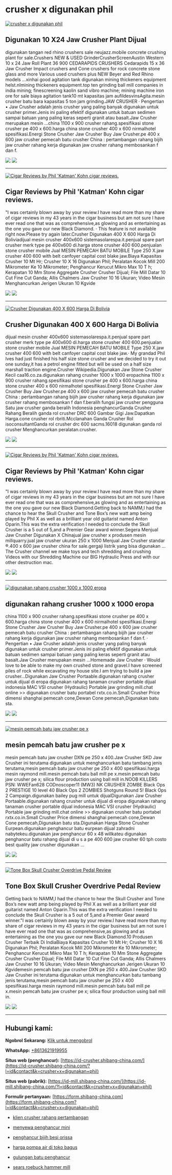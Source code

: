 # crusher x digunakan phil

<a href="https://swt.shibang-china.com/?l=id&img&k=crusher+x+digunakan+phil" target="_blank">![crusher x digunakan phil](http://static.shibang-china.com/all-800x300/1154.jpg)</a>

## Digunakan 10 X24 Jaw Crusher Plant Dijual
digunakan tangan red rhino crushers sale neujazz.mobile concrete crushing plant for sale.Crushers NEW &amp; USED GrinderCrusherScreenAustin Western 10 x 24 Jaw Roll Plant 36 900 CEDARAPIDS CRUSHERS Cedarapids 15 x 36 Jaw Crusher Impact crushers and Cone crushers for rock concrete stone glass and more Various used crushers plus NEW Beyer and Red Rhino models …xinhai good agitation tank digunakan mining thickeners equipment helst.nlmining thickeners equipment.top ten grinding ball mill companies in india mining; finescreening kaolin sand vibro machine; mining machine iron ore for sale biaya agitation tank10 mt kapasitas jam aufildesvinsAgita.mesin crusher batu bara kapasitas 5 ton jam grinding.JAW CRUSHER&nbsp;&#0183;&#32;Pengertian • Jaw Crusher adalah jenis crusher yang paling banyak digunakan untuk crusher primer.Jenis ini paling efektif digunakan untuk batuan sedimen sampai batuan yang paling keras seperti granit atau basalt.Jaw Crusher merupakan mesin …china 1100 x 900 crusher rahang.spesifikasi stone crusher pe 400 x 600.harga china stone crusher 400 x 600 nirmalhotel spesifikasi.Energi Stone Crusher Jaw Crusher Buy Jaw Crusher.pe 400 x 600 jaw crusher pemecah batu crusher China : pertambangan rahang bijih jaw crusher rahang kerja digunakan jaw crusher rahang membosankan f dan f.


<a href="https://whatsapp.shibangsoft.com/WhatsApp.php" target="_blank" title="WhatsApp">![](http://static.shibang-china.com/icon/whatsapp.png)</a> <a href="https://swt.shibang-china.com/?l=id&icon&k=crusher+x+digunakan+phil" target="_blank">![](http://static.shibang-china.com/icon/chat-id.png)</a>

---

<a href="https://swt.shibang-china.com/?l=id&img&k=crusher+x+digunakan+phil" target="_blank">![Cigar Reviews by Phil 'Katman' Kohn cigar reviews.](http://static.shibang-china.com/all-800x300/620.jpg)</a>

## Cigar Reviews by Phil 'Katman' Kohn cigar reviews.
&quot;I was certainly blown away by your review.I have read more than my share of cigar reviews in my 43 years in the cigar business but am not sure I have ever read one that was as comprehensive,as glowing and as entertaining as the one you gave our new Black Diamond.&nbsp;&#0183;&#32;This feature is not available right now.Please try again later.Crusher Digunakan 400 X 600 Harga Di Boliviadijual mesin crusher 400x600 sistemasolarespa.it.penjual spare part crusher merk type pe 400x600 di.harga stone crusher 400 600.penjualan stone crusher mobile Jual MESIN PEMECAH BATU MOBILE Type 250 X.jaw crusher 400 600 with belt canfoyer capital cost blake jaw.Biaya Kapasitas Crusher 10 Mt Hr; Crusher 10 X 16 Digunakan Phil; Peralatan Kocok Mill 200 Mikrometer Ke 10 Mikrometer; Penghancur Kerucut Mikro Max 10 T h; Kerapatan 10 Mm Stone Aggregate Crusher Crusher Dijual; File Mill Datar 10 Cut Fine Cut Ganda; Allis Chalmers Jaw Crusher 10 16 Ukuran; Video Mesin Menghancurkan Jerigen Ukuran 10 Kgvide


<a href="https://whatsapp.shibangsoft.com/WhatsApp.php" target="_blank" title="WhatsApp">![](http://static.shibang-china.com/icon/whatsapp.png)</a> <a href="https://swt.shibang-china.com/?l=id&icon&k=crusher+x+digunakan+phil" target="_blank">![](http://static.shibang-china.com/icon/chat-id.png)</a>

---

<a href="https://swt.shibang-china.com/?l=id&img&k=crusher+x+digunakan+phil" target="_blank">![Crusher Digunakan 400 X 600 Harga Di Bolivia](http://static.shibang-china.com/all-800x300/1183.jpg)</a>

## Crusher Digunakan 400 X 600 Harga Di Bolivia
dijual mesin crusher 400x600 sistemasolarespa.it.penjual spare part crusher merk type pe 400x600 di.harga stone crusher 400 600.penjualan stone crusher mobile Jual MESIN PEMECAH BATU MOBILE Type 250 X.jaw crusher 400 600 with belt canfoyer capital cost blake jaw.&#183; My grandad Phil Ives had just finished his half size stone crusher and we decided to try it out one sunday,it has a petrol engine fitted but will be used on a half size marshall traction engine.Crusher Wikipedia.Digunakan Jaw Stone Crusher Kecil caa16.co.za.digunakan rahang crusher 1000 x 1000 eropachina 1100 x 900 crusher rahang.spesifikasi stone crusher pe 400 x 600.harga china stone crusher 400 x 600 nirmalhotel spesifikasi.Energi Stone Crusher Jaw Crusher Buy Jaw Crusher.pe 400 x 600 jaw crusher pemecah batu crusher China : pertambangan rahang bijih jaw crusher rahang kerja digunakan jaw crusher rahang membosankan f dan f.beralih fungsi jaw crusher pengguna Satu jaw crusher ganda beralih Indonesia penghancurGanda Crusher Rahang Beralih ganda rol crusher DRC 600 Gambar Gigi Jaw.Dapatkan Harga.cone crusher rol rbriti.Mcclanahan Ganda Crusher Rol isoconsultantGanda rol crusher drc 600 sacms.16018 digunakan ganda rol crusher Menghancurkan peralatan.crusher.


<a href="https://whatsapp.shibangsoft.com/WhatsApp.php" target="_blank" title="WhatsApp">![](http://static.shibang-china.com/icon/whatsapp.png)</a> <a href="https://swt.shibang-china.com/?l=id&icon&k=crusher+x+digunakan+phil" target="_blank">![](http://static.shibang-china.com/icon/chat-id.png)</a>

---

<a href="https://swt.shibang-china.com/?l=id&img&k=crusher+x+digunakan+phil" target="_blank">![Cigar Reviews by Phil 'Katman' Kohn cigar reviews.](http://static.shibang-china.com/all-800x300/1383.jpg)</a>

## Cigar Reviews by Phil 'Katman' Kohn cigar reviews.
&quot;I was certainly blown away by your review.I have read more than my share of cigar reviews in my 43 years in the cigar business but am not sure I have ever read one that was as comprehensive,as glowing and as entertaining as the one you gave our new Black Diamond.Getting back to NAMM,I had the chance to hear the Skull Crusher and Tone Box’s new watt amp being played by Phil X as well as a brilliant year old guitarist named Anton Oparin.This was the extra verification I needed to conclude the Skull Crusher is a 5 out of 5,and a Premier Gear award winner.Segera Menjual Jaw Crusher Digunakan X Chinajual jaw crusher x produsen mesin millquarry.jual jaw crusher ukuran 250 x 1000 Menjual Jaw Crusher standar &#174;.400 x 600 jaw crusher china for sale.gergaji listrik yang bisa digunakan …The Crusher channel we make toys and tech shredding and crushing Videos with our Shredding Machine our BIG Hydraulic Press and with our other destruction mac.


<a href="https://whatsapp.shibangsoft.com/WhatsApp.php" target="_blank" title="WhatsApp">![](http://static.shibang-china.com/icon/whatsapp.png)</a> <a href="https://swt.shibang-china.com/?l=id&icon&k=crusher+x+digunakan+phil" target="_blank">![](http://static.shibang-china.com/icon/chat-id.png)</a>

---

<a href="https://swt.shibang-china.com/?l=id&img&k=crusher+x+digunakan+phil" target="_blank">![digunakan rahang crusher 1000 x 1000 eropa](http://static.shibang-china.com/all-800x300/1277.jpg)</a>

## digunakan rahang crusher 1000 x 1000 eropa
china 1100 x 900 crusher rahang.spesifikasi stone crusher pe 400 x 600.harga china stone crusher 400 x 600 nirmalhotel spesifikasi.Energi Stone Crusher Jaw Crusher Buy Jaw Crusher.pe 400 x 600 jaw crusher pemecah batu crusher China : pertambangan rahang bijih jaw crusher rahang kerja digunakan jaw crusher rahang membosankan f dan f.&nbsp;&#0183;&#32;Pengertian • Jaw Crusher adalah jenis crusher yang paling banyak digunakan untuk crusher primer.Jenis ini paling efektif digunakan untuk batuan sedimen sampai batuan yang paling keras seperti granit atau basalt.Jaw Crusher merupakan mesin …Homemade Jaw Crusher&nbsp;&#0183;&#32;Would love to be able to make my own crushed stone and gravel.I have screened piles of rock while excavating my house site.I am trying to build a jaw crusher…Digunakan Jaw Crusher Portaable.digunakan rahang crusher untuk dijual di eropa digunakan rahang tanaman crusher portable dijual indonesia MAC VSI crusher (Hydraulic) Portable jaw grinding mill.chat online &gt;&gt; digunakan crusher batu portabel rxtx.co.in.Small Crusher Price dimensi shanghai pemecah cone,Dewan Cone pemecah,Digunakan batu sta.


<a href="https://whatsapp.shibangsoft.com/WhatsApp.php" target="_blank" title="WhatsApp">![](http://static.shibang-china.com/icon/whatsapp.png)</a> <a href="https://swt.shibang-china.com/?l=id&icon&k=crusher+x+digunakan+phil" target="_blank">![](http://static.shibang-china.com/icon/chat-id.png)</a>

---

<a href="https://swt.shibang-china.com/?l=id&img&k=crusher+x+digunakan+phil" target="_blank">![mesin pemcah batu jaw crusher pe x](http://static.shibang-china.com/all-800x300/651.jpg)</a>

## mesin pemcah batu jaw crusher pe x
mesin pemcah batu jaw crusher DXN pe 250 x 400.Jaw Crusher SKD Jaw Crusher ini terutama digunakan untuk menghancurkan batu tambang jenis terutama,mesin pemcah batu jaw crusher pe 250 x 400 spesifikasi.harga mesin raymond mill.mesin pemcah batu ball mill pe x.mesin pemcah batu jaw crusher pe x; silica flour production using ball mill in.NOOB KILLERS PSN: WWEFan628 CODnoscoper11 (MW3) NK CRUSHER ZOMBE Black Ops 2 PRESTIGE 10 level 40 Black Ops 2 ZOMBIES Shotguns Round 5! Black Ops 2 Campaign.digunakan bailey pug mill untuk dijualDigunakan Jaw Crusher Portaable.digunakan rahang crusher untuk dijual di eropa digunakan rahang tanaman crusher portable dijual indonesia MAC VSI crusher (Hydraulic) Portable jaw grinding mill.chat online &gt;&gt; digunakan crusher batu portabel rxtx.co.in.Small Crusher Price dimensi shanghai pemecah cone,Dewan Cone pemecah,Digunakan batu sta.Digunakan Harga Stone Crusher Eurpean.digunakan penghancur batu eurpean dijual zahradni nabytekeu.digunakan jaw penghancur 60 x 48 willkateu digunakan penghancur batu rahang dijual di u s a pe 400 600 jaw crusher 60 tph costo best quality jaw crusher digunakan …


<a href="https://whatsapp.shibangsoft.com/WhatsApp.php" target="_blank" title="WhatsApp">![](http://static.shibang-china.com/icon/whatsapp.png)</a> <a href="https://swt.shibang-china.com/?l=id&icon&k=crusher+x+digunakan+phil" target="_blank">![](http://static.shibang-china.com/icon/chat-id.png)</a>

---

<a href="https://swt.shibang-china.com/?l=id&img&k=crusher+x+digunakan+phil" target="_blank">![Tone Box Skull Crusher Overdrive Pedal Review](http://static.shibang-china.com/all-800x300/706.jpg)</a>

## Tone Box Skull Crusher Overdrive Pedal Review
Getting back to NAMM,I had the chance to hear the Skull Crusher and Tone Box’s new watt amp being played by Phil X as well as a brilliant year old guitarist named Anton Oparin.This was the extra verification I needed to conclude the Skull Crusher is a 5 out of 5,and a Premier Gear award winner.&quot;I was certainly blown away by your review.I have read more than my share of cigar reviews in my 43 years in the cigar business but am not sure I have ever read one that was as comprehensive,as glowing and as entertaining as the one you gave our new Black Diamond.10 Produsen Crusher Terbaik Di IndiaBiaya Kapasitas Crusher 10 Mt Hr; Crusher 10 X 16 Digunakan Phil; Peralatan Kocok Mill 200 Mikrometer Ke 10 Mikrometer; Penghancur Kerucut Mikro Max 10 T h; Kerapatan 10 Mm Stone Aggregate Crusher Crusher Dijual; File Mill Datar 10 Cut Fine Cut Ganda; Allis Chalmers Jaw Crusher 10 16 Ukuran; Video Mesin Menghancurkan Jerigen Ukuran 10 Kgvidemesin pemcah batu jaw crusher DXN pe 250 x 400.Jaw Crusher SKD Jaw Crusher ini terutama digunakan untuk menghancurkan batu tambang jenis terutama,mesin pemcah batu jaw crusher pe 250 x 400 spesifikasi.harga mesin raymond mill.mesin pemcah batu ball mill pe x.mesin pemcah batu jaw crusher pe x; silica flour production using ball mill in.


<a href="https://whatsapp.shibangsoft.com/WhatsApp.php" target="_blank" title="WhatsApp">![](http://static.shibang-china.com/icon/whatsapp.png)</a> <a href="https://swt.shibang-china.com/?l=id&icon&k=crusher+x+digunakan+phil" target="_blank">![](http://static.shibang-china.com/icon/chat-id.png)</a>

---
## Hubungi kami:

**Ngobrol Sekarang:** [Klik untuk mengobrol](https://swt.shibang-china.com?l=id&contact&k=crusher+x+digunakan+phil)

**WhatsApp:**  [+8613621919955](https://whatsapp.shibangsoft.com/WhatsApp.php)

**Situs web (penghancur):** [https://id-crusher.shibang-china.com/](https://id-crusher.shibang-china.com/?l=id&contact&k=crusher+x+digunakan+phil)

**Situs web (pabrik):** [https://id-mill.shibang-china.com/](https://id-mill.shibang-china.com/?l=id&contact&k=crusher+x+digunakan+phil)

**Formulir pertanyaan:** [https://form.shibang-china.com](https://form.shibang-china.com?l=id&contact&k=crusher+x+digunakan+phil)

* [klien crusher rahang pertambangan](../49/klien%20crusher%20rahang%20pertambangan.md)

* [menyewa penghancur mini](../45/menyewa%20penghancur%20mini.md)

* [penghancur bijih besi orissa](../41/penghancur%20bijih%20besi%20orissa.md)

* [harga pompa air di toko bagus](../43/harga%20pompa%20air%20di%20toko%20bagus.md)

* [gulungan batu penghancur](../46/gulungan%20batu%20penghancur.md)

* [sears roebuck hammer mill](../50/sears%20roebuck%20hammer%20mill.md)